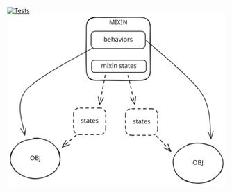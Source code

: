 [![Tests](https://github.com/0xlkda/Thing/actions/workflows/main.yaml/badge.svg)](https://github.com/0xlkda/Thing/actions/workflows/main.yaml)
![idea](./idea.svg) 

